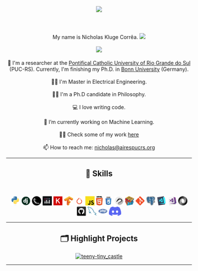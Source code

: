 <h1 align="center">
  <a href="https://git.io/typing-svg">
    <img src="https://readme-typing-svg.herokuapp.com/?lines=How+did+you+find+me?!;Oh+well...;Hello+👋;I'm+Nicholas....&center=true&size=30">
  </a>
</h1>

<br>
<p align="center">
 My name is Nicholas Kluge Corrêa. <img width="22" src="https://static.thenounproject.com/png/105262-200.png">
  <br><br>
  <img src="https://badges.frapsoft.com/os/v1/open-source.svg">
  <br><br>
  🔬 I'm a researcher at the <a href="https://www.pucrs.br/">Pontifical Catholic University of Rio Grande do Sul</a> (PUC-RS). Currently, I'm finishing my Ph.D. in <a href="https://www.uni-bonn.de/en?set_language=en">Bonn University</a> (Germany).
  <br><br>
  👨‍🎓 I'm Master in Electrical Engineering.
  <br><br>
  👨‍🎓 I'm a Ph.D candidate in Philosophy.
  <br><br>
  💻 I love writing code.
  <br><br>
  🤖 I’m currently working on Machine Learning.
  <br><br>
  👨‍🔬 Check some of my work <a href="https://nkluge-correa.github.io/" title="My website">here</a>
  <br><br>
  📫 How to reach me: <a href="mailto: nicholas@airespucrs.org">nicholas@airespucrs.org</a>
</p>

<hr>
<h2 align="center">💪 Skills </h2>
<br>
<p align="center">
  <code><img title="Python" height="25" src="images/python-original.svg"></code>
  <code><img title="Django" height="25" src="images/django.png"></code>
  <code><img title="Flask" height="25" src="images/flask.png"></code>
  <code><img title="Plotly-Dash" height="25" src="images/dash.png"></code>
  <code><img title="Keras" height="25" src="images/keras.png"></code>
  <code><img title="TensorFlow" height="25" src="images/tensorflow.png"></code>
  <code><img title="PyTorch" height="25" src="images/pytorch.png"></code>
  <code><img title="Javascript" height="25" src="images/javascript.svg"></code>
  <code><img title="HTML5" height="25" src="images/html5.svg"></code>
  <code><img title="CSS" height="25" src="images/css.svg"></code>
  <code><img title="Kali-Linux" height="25" src="images/kali.png"></code>
  <code><img title="Problem Solving" height="25" src="images/problemSolving.png"></code>
  <code><img title="Git" height="25" src="images/git-original.svg"></code>
  <code><img title="PostgreSQL" height="25" src="images/postgresql.svg"></code>
  <code><img title="Visual Studio Code" height="25" src="images/vscode.png"></code>
  <code><img title="Microsoft Visual Studio" height="25" src="images/visualstudio.png"></code>
  <code><img title="JSON" height="25" src="images/json.svg"></code>
  <code><img title="GitHub" height="25" src="images/github.svg"></code>
  <code><img title="MySQL" height="25" src="images/mysql.svg"></code>
  <code><img title="PHP" height="25" src="images/php.svg"></code>
  <code><img title="Discord" height="25" src="images/discord.png"></code>
</p>
<hr>

<h2 align="center">🗂️ Highlight Projects </h2>

<div align=center>
<a href="https://github.com/Nkluge-correa/teeny-tiny_castle">
  <img align="center" src="https://github-readme-stats.vercel.app/api/pin/?username=Nkluge-correa&repo=teeny-tiny_castle&show_icons=true&line_height=27&title_color=6aa6f8&text_color=8a919a&icon_color=6aa6f8&bg_color=22272e" alt="teeny-tiny_castle" />
</a>
</div>
<hr>
